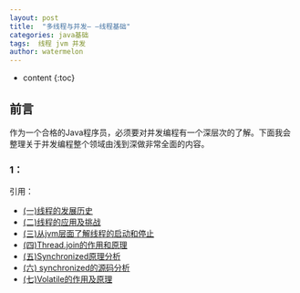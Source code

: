 ```yaml
---
layout: post
title:  "多线程与并发— —线程基础"
categories: java基础
tags:  线程 jvm 并发
author: watermelon
---
```

* content
{:toc}

## 前言
作为一个合格的Java程序员，必须要对并发编程有一个深层次的了解。下面我会整理关于并发编程整个领域由浅到深做非常全面的内容。




### 1：


引用：  
* [(一)线程的发展历史](https://mp.weixin.qq.com/s/1dXWARLybbJT7uWM2qOLXQ)  
* [(二)线程的应用及挑战](https://mp.weixin.qq.com/s/1yudYzVr_6Z_kOpFMr7-2Q)  
* [(三)从jvm层面了解线程的启动和停止](https://mp.weixin.qq.com/s/AceqBp-wysCKkoXbQkePmw)  
* [(四)Thread.join的作用和原理](https://mp.weixin.qq.com/s/80RNUnRbV962N5mmoqYggw)  
* [(五)Synchronized原理分析](https://mp.weixin.qq.com/s/jGETAozxhmmt8qkU5O93Pw)  
* [(六) synchronized的源码分析](https://mp.weixin.qq.com/s/anu389n7nPd6nRIQ7-qX7Q)  
* [(七)Volatile的作用及原理](https://mp.weixin.qq.com/s/JMGmpr1081wsfD8QJzlDMA)
